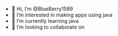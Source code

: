 - 👋 Hi, I’m @BlueBerry1589
- 👀 I’m interested in making apps using java
- 🌱 I’m currently learning java 
- 💞️ I’m looking to collaborate on 


